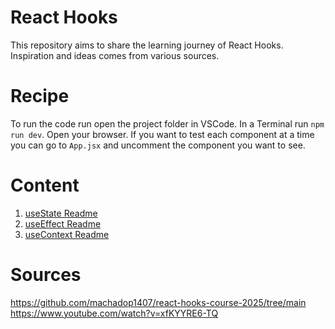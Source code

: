 # React Hooks
This repository aims to share the learning journey of React Hooks. Inspiration and ideas comes from various sources.

# Recipe
To run the code run open the project folder in VSCode. In a Terminal run ``npm run dev``. Open your browser.
If you want to test each component at a time you can go to ``App.jsx`` and uncomment the component you want to see.

# Content

1. [useState Readme](/src/hooks/use-state/useState.md)<br>
2. [useEffect Readme](/src/hooks/use-state/useEffect.md)<br>
3. [useContext Readme](/src/hooks/use-state/useContext.md)<br>
 

# Sources
https://github.com/machadop1407/react-hooks-course-2025/tree/main<br>
https://www.youtube.com/watch?v=xfKYYRE6-TQ 